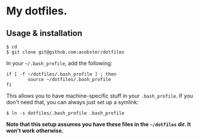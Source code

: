 # My dotfiles.

## Usage & installation

```
$ cd
$ git clone git@github.com:acobster/dotfiles
```

In your `~/.bash_profile`, add the following:

```
if [ -f ~/dotfiles/.bash_profile ] ; then
        source ~/dotfiles/.bash_profile
fi
```

This allows you to have machine-specific stuff in your `.bash_profile`. If you don't need that, you can always just set up a symlink:

```
$ ln -s dotfiles/.bash_profile .bash_profile
```

**Note that this setup assumes you have these files in the `~/dotfiles` dir. It won't work otherwise.**
